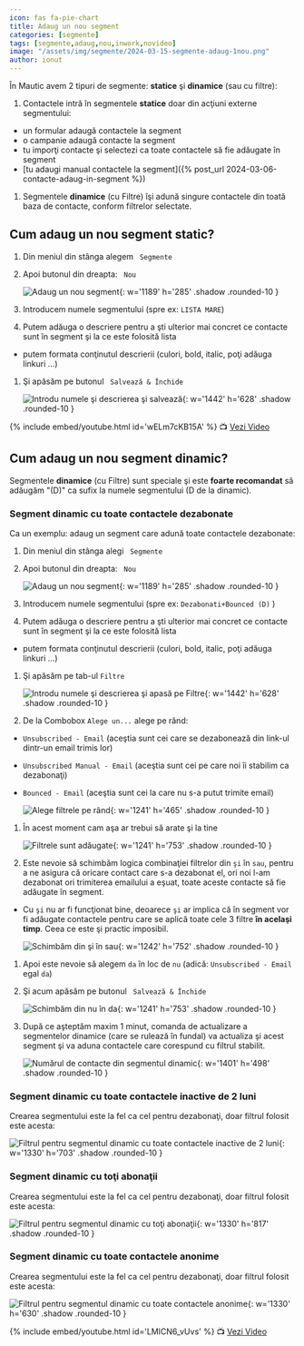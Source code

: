 ```yaml
---
icon: fas fa-pie-chart
title: Adaug un nou segment
categories: [segmente]
tags: [segmente,adaug,nou,inwork,novideo]
image: "/assets/img/segmente/2024-03-15-segmente-adaug-1nou.png"
author: ionut
---
```


În Mautic avem 2 tipuri de segmente: **statice** şi **dinamice** (sau cu filtre):
1. Contactele intră în segmentele **statice** doar din acţiuni externe segmentului:
  * un formular adaugă contactele la segment
  * o campanie adaugă contacte la segment
  * tu imporţi contacte şi selectezi ca toate contactele să fie adăugate în segment
  * [tu adaugi manual contactele la segment]({% post_url 2024-03-06-contacte-adaug-in-segment %})
1. Segmentele **dinamice** (cu Filtre) îşi adună singure contactele din toată baza de contacte, conform filtrelor selectate.

## <i class='fas fa-pie-chart'></i> Cum adaug un nou segment static?
1. Din meniul din stânga alegem <i class='fas fa-pie-chart'></i>` Segmente`
1. Apoi butonul din dreapta: <i class='fas fa-plus'></i>` Nou`

    ![Adaug un nou segment](/assets/img/segmente/2024-03-15-segmente-adaug-1nou.png){: w='1189' h='285' .shadow .rounded-10 }

1. Introducem numele segmentului (spre ex: `LISTA MARE`)
1. Putem adăuga o descriere pentru a şti ulterior mai concret ce contacte sunt în segment şi la ce este folosită lista
  * putem formata conţinutul descrierii (culori, bold, italic, poţi adăuga linkuri ...)
1. Şi apăsăm pe butonul <i class='fas fa-save'></i>` Salvează & Închide`

    ![Introdu numele şi descrierea şi salvează](/assets/img/segmente/2024-03-15-segmente-adaug-2completat.png){: w='1442' h='628' .shadow .rounded-10 }

{% include embed/youtube.html id='wELm7cKB15A' %}
📺 [Vezi Video](https://www.youtube.com/watch?v=wELm7cKB15A)

## <i class='fas fa-pie-chart'></i> Cum adaug un nou segment dinamic?
Segmentele **dinamice** (cu Filtre) sunt speciale şi este **foarte recomandat** să adăugăm "(D)" ca sufix la numele segmentului (D de la dinamic).

### <i class='fas fa-pie-chart'></i> Segment dinamic cu toate contactele dezabonate
Ca un exemplu: adaug un segment care adună toate contactele dezabonate:

1. Din meniul din stânga alegi <i class='fas fa-pie-chart'></i>` Segmente`
1. Apoi butonul din dreapta: <i class='fas fa-plus'></i>` Nou`

    ![Adaug un nou segment](/assets/img/segmente/2024-03-15-segmente-adaug-1nou.png){: w='1189' h='285' .shadow .rounded-10 }

1. Introducem numele segmentului (spre ex: `Dezabonati+Bounced (D)` )
1. Putem adăuga o descriere pentru a şti ulterior mai concret ce contacte sunt în segment şi la ce este folosită lista
  * putem formata conţinutul descrierii (culori, bold, italic, poţi adăuga linkuri ...)
1. Şi apăsăm pe tab-ul `Filtre`

    ![Introdu numele şi descrierea şi apasă pe Filtre](/assets/img/segmente/2024-03-15-segmente-adaug-d-3completat.png){: w='1442' h='628' .shadow .rounded-10 }

1. De la Combobox `Alege un...` alege pe rând:
  * `Unsubscribed - Email` (aceştia sunt cei care se dezabonează din link-ul dintr-un email trimis lor)
  * `Unsubscribed Manual - Email` (aceştia sunt cei pe care noi îi stabilim ca dezabonaţi)
  * `Bounced - Email` (aceştia sunt cei la care nu s-a putut trimite email)

    ![Alege filtrele pe rând](/assets/img/segmente/2024-03-15-segmente-adaug-d-4filtru-aleg.png){: w='1241' h='465' .shadow .rounded-10 }

1. În acest moment cam aşa ar trebui să arate şi la tine

    ![Filtrele sunt adăugate](/assets/img/segmente/2024-03-15-segmente-adaug-d-5filtre-si.png){: w='1241' h='753' .shadow .rounded-10 }

1. Este nevoie să schimbăm logica combinaţiei filtrelor din `şi` în `sau`, pentru a ne asigura că oricare contact care s-a dezabonat el, ori noi l-am dezabonat ori trimiterea emailului a eşuat, toate aceste contacte să fie adăugate în segment.
  * Cu `şi` nu ar fi funcţionat bine, deoarece `şi` ar implica că în segment vor fi adăugate contactele pentru care se aplică toate cele 3 filtre **în acelaşi timp**. Ceea ce este şi practic imposibil.

    ![Schimbăm din şi în sau](/assets/img/segmente/2024-03-15-segmente-adaug-d-6filtre-sau.png){: w='1242' h='752' .shadow .rounded-10 }

1. Apoi este nevoie să alegem `da` în loc de `nu` (adică: `Unsubscribed - Email` egal `da`)
1. Şi acum apăsăm pe butonul <i class='fas fa-save'></i>` Salvează & Închide`

    ![Schimbăm din nu în da](/assets/img/segmente/2024-03-15-segmente-adaug-d-7filtre-sau-da.png){: w='1241' h='753' .shadow .rounded-10 }

1. După ce aşteptăm maxim 1 minut, comanda de actualizare a segmentelor dinamice (care se rulează în fundal) va actualiza şi acest segment şi va aduna contactele care corespund cu filtrul stabilit.

    ![Numărul de contacte din segmentul dinamic](/assets/img/segmente/2024-03-15-segmente-adaug-d-8contacte.png){: w='1401' h='498' .shadow .rounded-10 }

### <i class='fas fa-pie-chart'></i> Segment dinamic cu toate contactele inactive de 2 luni
Crearea segmentului este la fel ca cel pentru dezabonaţi, doar filtrul folosit este acesta:

![Filtrul pentru segmentul dinamic cu toate contactele inactive de 2 luni](/assets/img/segmente/2024-03-15-segmente-adaug-d-9inactive.png){: w='1330' h='703' .shadow .rounded-10 }

### <i class='fas fa-pie-chart'></i> Segment dinamic cu toţi abonaţii
Crearea segmentului este la fel ca cel pentru dezabonaţi, doar filtrul folosit este acesta:

![Filtrul pentru segmentul dinamic cu toţi abonaţii](/assets/img/segmente/2024-03-15-segmente-adaug-d-abonati.png){: w='1330' h='817' .shadow .rounded-10 }

### <i class='fas fa-pie-chart'></i> Segment dinamic cu toate contactele anonime
Crearea segmentului este la fel ca cel pentru dezabonaţi, doar filtrul folosit este acesta:

![Filtrul pentru segmentul dinamic cu toate contactele anonime](/assets/img/segmente/2024-03-15-segmente-adaug-d-anonimi.png){: w='1330' h='630' .shadow .rounded-10 }

[//]: # (Comming soon video)

{% include embed/youtube.html id='LMlCN6_vUvs' %}
📺 [Vezi Video](https://www.youtube.com/watch?v=LMlCN6_vUvs)
